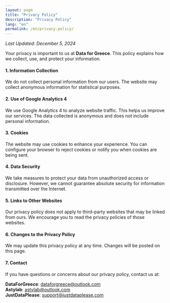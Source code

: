```yaml
---
layout: page
title: "Privacy Policy"
description: "Privacy Policy"
lang: "en"
permalink: /en/privacy-policy/
---
```


_Last Updated: December 5, 2024_

Your privacy is important to us at **Data for Greece**. This policy explains how we collect, use, and protect your information.

#### 1. Information Collection

We do not collect personal information from our users. The website may collect anonymous information for statistical purposes.

#### 2. Use of Google Analytics 4

We use Google Analytics 4 to analyze website traffic. This helps us improve our services. The data collected is anonymous and does not include personal information.

#### 3. Cookies

The website may use cookies to enhance your experience. You can configure your browser to reject cookies or notify you when cookies are being sent.

#### 4. Data Security

We take measures to protect your data from unauthorized access or disclosure. However, we cannot guarantee absolute security for information transmitted over the Internet.

#### 5. Links to Other Websites

Our privacy policy does not apply to third-party websites that may be linked from ours. We encourage you to read the privacy policies of those websites.

#### 6. Changes to the Privacy Policy

We may update this privacy policy at any time. Changes will be posted on this page.

#### 7. Contact

If you have questions or concerns about our privacy policy, contact us at:

**DataForGreece**: dataforgreece@outlook.com<br>
**Astylab**: astylab@outlook.com<br>
**JustDataPlease**: support@justdataplease.com<br>
